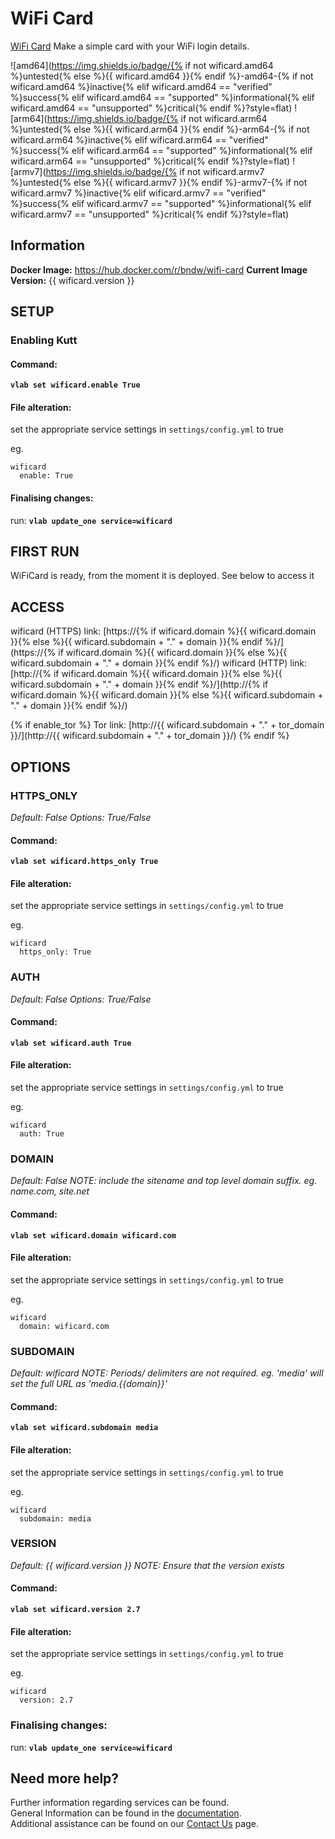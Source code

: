 # WiFi Card

[WiFi Card](https://wificard.bdw.to/) Make a simple card with your WiFi login details.

![amd64](https://img.shields.io/badge/{% if not wificard.amd64 %}untested{% else %}{{ wificard.amd64 }}{% endif %}-amd64-{% if not wificard.amd64 %}inactive{% elif wificard.amd64 == "verified" %}success{% elif wificard.amd64 == "supported" %}informational{% elif wificard.amd64 == "unsupported" %}critical{% endif %}?style=flat)
![arm64](https://img.shields.io/badge/{% if not wificard.arm64 %}untested{% else %}{{ wificard.arm64 }}{% endif %}-arm64-{% if not wificard.arm64 %}inactive{% elif wificard.arm64 == "verified" %}success{% elif wificard.arm64 == "supported" %}informational{% elif wificard.arm64 == "unsupported" %}critical{% endif %}?style=flat)
![armv7](https://img.shields.io/badge/{% if not wificard.armv7 %}untested{% else %}{{ wificard.armv7 }}{% endif %}-armv7-{% if not wificard.armv7 %}inactive{% elif wificard.armv7 == "verified" %}success{% elif wificard.armv7 == "supported" %}informational{% elif wificard.armv7 == "unsupported" %}critical{% endif %}?style=flat)

## Information


**Docker Image:** https://hub.docker.com/r/bndw/wifi-card
**Current Image Version:** {{ wificard.version }}

## SETUP

### Enabling Kutt

#### Command:

**`vlab set wificard.enable True`**

#### File alteration:

set the appropriate service settings in `settings/config.yml` to true

eg.
```
wificard
  enable: True
```

#### Finalising changes:

run: **`vlab update_one service=wificard`**

## FIRST RUN

WiFiCard is ready, from the moment it is deployed. See below to access it

## ACCESS

wificard (HTTPS) link: [https://{% if wificard.domain %}{{ wificard.domain }}{% else %}{{ wificard.subdomain + "." + domain }}{% endif %}/](https://{% if wificard.domain %}{{ wificard.domain }}{% else %}{{ wificard.subdomain + "." + domain }}{% endif %}/)
wificard (HTTP) link: [http://{% if wificard.domain %}{{ wificard.domain }}{% else %}{{ wificard.subdomain + "." + domain }}{% endif %}/](http://{% if wificard.domain %}{{ wificard.domain }}{% else %}{{ wificard.subdomain + "." + domain }}{% endif %}/)

{% if enable_tor %}
Tor link: [http://{{ wificard.subdomain + "." + tor_domain }}/](http://{{ wificard.subdomain + "." + tor_domain }}/)
{% endif %}

## OPTIONS

### HTTPS_ONLY
*Default: False*
*Options: True/False*

#### Command:

**`vlab set wificard.https_only True`**

#### File alteration:

set the appropriate service settings in `settings/config.yml` to true

eg.
```
wificard
  https_only: True
```

### AUTH
*Default: False*
*Options: True/False*

#### Command:

**`vlab set wificard.auth True`**

#### File alteration:

set the appropriate service settings in `settings/config.yml` to true

eg.
```
wificard
  auth: True
```

### DOMAIN
*Default: False*
*NOTE: include the sitename and top level domain suffix. eg. name.com, site.net*

#### Command:

**`vlab set wificard.domain wificard.com`**

#### File alteration:

set the appropriate service settings in `settings/config.yml` to true

eg.
```
wificard
  domain: wificard.com
```

### SUBDOMAIN
*Default: wificard*
*NOTE: Periods/ delimiters are not required. eg. 'media' will set the full URL as 'media.{{domain}}'*

#### Command:

**`vlab set wificard.subdomain media`**

#### File alteration:

set the appropriate service settings in `settings/config.yml` to true

eg.
```
wificard
  subdomain: media
```

### VERSION
*Default: {{  wificard.version  }}*
*NOTE: Ensure that the version exists*

#### Command:

**`vlab set wificard.version 2.7`**

#### File alteration:

set the appropriate service settings in `settings/config.yml` to true

eg.
```
wificard
  version: 2.7
```

### Finalising changes:

run: **`vlab update_one service=wificard`**

## Need more help?
Further information regarding services can be found. \
General Information can be found in the [documentation](https://docs.vivumlab.com). \
Additional assistance can be found on our [Contact Us](https://docs.vivumlab.com/Contact-us) page.
